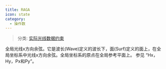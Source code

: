 ```yaml
---
title: RAGA
icon: state
category:
  - 操作数
---
```


> 分类: [实际光线数据约束](/hb/operands/131/882/  "Zemax 操作数 实际光线数据约束")

全局光线x方向余弦。它是波长(Wave)定义的波长下，面(Surf)定义的面上，在全局坐标系中光线x方向余弦。全局坐标系的原点在全局参考平面上。 
参见 “Hx，Hy，Px和Py”。